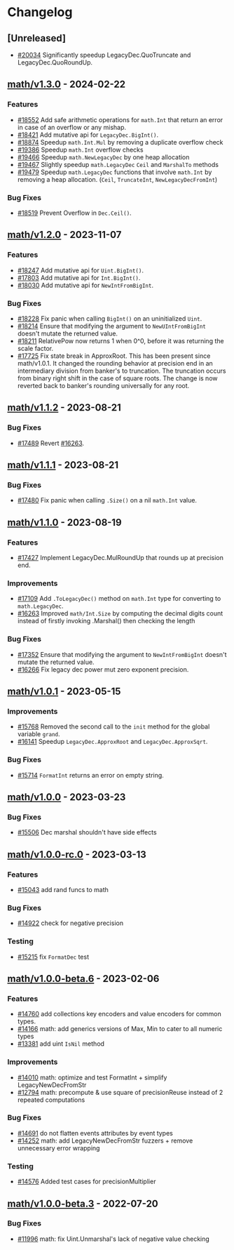 <!--
Guiding Principles:

Changelogs are for humans, not machines.
There should be an entry for every single version.
The same types of changes should be grouped.
Versions and sections should be linkable.
The latest version comes first.
The release date of each version is displayed.
Mention whether you follow Semantic Versioning.

Usage:

Changelog entries are generated by git cliff ref: https://github.com/orhun/git-cliff

Each commit should be conventional, the following message groups are supported.

* feat: A new feature
* fix: A bug fix
* docs: Documentation only changes
* style: Changes that do not affect the meaning of the code (white-space, formatting, missing semi-colons, etc)
* refactor: A code change that neither fixes a bug nor adds a feature
* perf: A code change that improves performance
* test: Adding missing tests or correcting existing tests
* build: Changes that affect the build system or external dependencies (example scopes: go, npm)
* ci: Changes to our CI configuration files and scripts (example scopes: GH Actions)
* chore: Other changes that don't modify src or test files
* revert: Reverts a previous commit

When a change is made that affects the API or state machine, the commit message prefix should be suffixed with `!`.

Ref: https://github.com/commitizen/conventional-commit-types/blob/v3.0.0/index.json
-->

# Changelog

## [Unreleased]

* [#20034](https://github.com/T-ragon/cosmos-sdk/pull/20034) Significantly speedup LegacyDec.QuoTruncate and LegacyDec.QuoRoundUp.

## [math/v1.3.0](https://github.com/T-ragon/cosmos-sdk/releases/tag/math/v1.3.0) - 2024-02-22

### Features

* [#18552](https://github.com/T-ragon/cosmos-sdk/pull/18552) Add safe arithmetic operations for `math.Int` that return an error in case of an overflow or any mishap.
* [#18421](https://github.com/T-ragon/cosmos-sdk/pull/18421) Add mutative api for `LegacyDec.BigInt()`.
* [#18874](https://github.com/T-ragon/cosmos-sdk/pull/18874) Speedup `math.Int.Mul` by removing a duplicate overflow check
* [#19386](https://github.com/T-ragon/cosmos-sdk/pull/19386) Speedup `math.Int` overflow checks
* [#19466](https://github.com/T-ragon/cosmos-sdk/pull/19466) Speedup `math.NewLegacyDec` by one heap allocation
* [#19467](https://github.com/T-ragon/cosmos-sdk/pull/19467) Slightly speedup `math.LegacyDec` `Ceil` and `MarshalTo` methods
* [#19479](https://github.com/T-ragon/cosmos-sdk/pull/19479) Speedup `math.LegacyDec` functions that involve `math.Int` by removing a heap allocation. (`Ceil`, `TruncateInt`, `NewLegacyDecFromInt`)

### Bug Fixes

* [#18519](https://github.com/T-ragon/cosmos-sdk/pull/18519) Prevent Overflow in `Dec.Ceil()`.

## [math/v1.2.0](https://github.com/T-ragon/cosmos-sdk/releases/tag/math/v1.2.0) - 2023-11-07

### Features

* [#18247](https://github.com/T-ragon/cosmos-sdk/pull/18247) Add mutative api for `Uint.BigInt()`.
* [#17803](https://github.com/T-ragon/cosmos-sdk/pull/17803) Add mutative api for `Int.BigInt()`.
* [#18030](https://github.com/T-ragon/cosmos-sdk/pull/18030) Add mutative api for `NewIntFromBigInt`.

### Bug Fixes

* [#18228](https://github.com/T-ragon/cosmos-sdk/pull/18228) Fix panic when calling `BigInt()` on an uninitialized `Uint`.
* [#18214](https://github.com/T-ragon/cosmos-sdk/pull/18214) Ensure that modifying the argument to `NewUIntFromBigInt` doesn't mutate the returned value.
* [#18211](https://github.com/T-ragon/cosmos-sdk/pull/18211) RelativePow now returns 1 when 0^0, before it was returning the scale factor.
* [#17725](https://github.com/T-ragon/cosmos-sdk/pull/17725) Fix state break in ApproxRoot. This has been present since math/v1.0.1. It changed the rounding behavior at precision end in an intermediary division from banker's to truncation. The truncation occurs from binary right shift in the case of square roots. The change is now reverted back to banker's rounding universally for any root.

## [math/v1.1.2](https://github.com/T-ragon/cosmos-sdk/releases/tag/math/v1.1.2) - 2023-08-21

### Bug Fixes

* [#17489](https://github.com/T-ragon/cosmos-sdk/pull/17489) Revert [#16263](https://github.com/T-ragon/cosmos-sdk/pull/16263).

## [math/v1.1.1](https://github.com/T-ragon/cosmos-sdk/releases/tag/math/v1.1.1) - 2023-08-21

### Bug Fixes

* [#17480](https://github.com/T-ragon/cosmos-sdk/pull/17480) Fix panic when calling `.Size()` on a nil `math.Int` value.

## [math/v1.1.0](https://github.com/T-ragon/cosmos-sdk/releases/tag/math/v1.1.0) - 2023-08-19

### Features

* [#17427](https://github.com/T-ragon/cosmos-sdk/pull/17427) Implement LegacyDec.MulRoundUp that rounds up at precision end.

### Improvements

* [#17109](https://github.com/T-ragon/cosmos-sdk/pull/17109) Add `.ToLegacyDec()` method on `math.Int` type for converting to `math.LegacyDec`.
* [#16263](https://github.com/T-ragon/cosmos-sdk/pull/16263) Improved `math/Int.Size` by computing the decimal digits count instead of firstly invoking .Marshal() then checking the length

### Bug Fixes

* [#17352](https://github.com/T-ragon/cosmos-sdk/pull/17352) Ensure that modifying the argument to `NewIntFromBigInt` doesn't mutate the returned value.
* [#16266](https://github.com/T-ragon/cosmos-sdk/pull/16266) Fix legacy dec power mut zero exponent precision.

## [math/v1.0.1](https://github.com/T-ragon/cosmos-sdk/releases/tag/math/v1.0.1) - 2023-05-15

### Improvements

* [#15768](https://github.com/T-ragon/cosmos-sdk/pull/15768) Removed the second call to the `init` method for the global variable `grand`.
* [#16141](https://github.com/T-ragon/cosmos-sdk/pull/16141) Speedup `LegacyDec.ApproxRoot` and `LegacyDec.ApproxSqrt`.

### Bug Fixes

* [#15714](https://github.com/T-ragon/cosmos-sdk/pull/15714) `FormatInt` returns an error on empty string.

## [math/v1.0.0](https://github.com/T-ragon/cosmos-sdk/releases/tag/math/v1.0.0) - 2023-03-23

### Bug Fixes

* [#15506](https://github.com/T-ragon/cosmos-sdk/issues/16605) Dec marshal shouldn't have side effects

## [math/v1.0.0-rc.0](https://github.com/T-ragon/cosmos-sdk/releases/tag/math/v1.0.0-rc.0) - 2023-03-13

### Features

* [#15043](https://github.com/T-ragon/cosmos-sdk/issues/15043) add rand funcs to math

### Bug Fixes

* [#14922](https://github.com/T-ragon/cosmos-sdk/issues/14922) check for negative precision

### Testing

* [#15215](https://github.com/T-ragon/cosmos-sdk/issues/15215) fix `FormatDec` test

## [math/v1.0.0-beta.6](https://github.com/T-ragon/cosmos-sdk/releases/tag/math/v1.0.0-beta.6) - 2023-02-06

### Features

* [#14760](https://github.com/T-ragon/cosmos-sdk/issues/14760) add collections key encoders and value encoders for common types.
* [#14166](https://github.com/T-ragon/cosmos-sdk/issues/14166) math: add generics versions of Max, Min to cater to all numeric types
* [#13381](https://github.com/T-ragon/cosmos-sdk/issues/13381) add uint `IsNil` method

### Improvements

* [#14010](https://github.com/T-ragon/cosmos-sdk/issues/14010) math: optimize and test FormatInt + simplify LegacyNewDecFromStr
* [#12794](https://github.com/T-ragon/cosmos-sdk/issues/12794) math: precompute & use square of precisionReuse instead of 2 repeated computations

### Bug Fixes

* [#14691](https://github.com/T-ragon/cosmos-sdk/issues/14691) do not flatten events attributes by event types
* [#14252](https://github.com/T-ragon/cosmos-sdk/issues/14252) math: add LegacyNewDecFromStr fuzzers + remove unnecessary error wrapping

### Testing

* [#14576](https://github.com/T-ragon/cosmos-sdk/issues/14576) Added test cases for precisionMultiplier

## [math/v1.0.0-beta.3](https://github.com/T-ragon/cosmos-sdk/releases/tag/math/v1.0.0-beta.3) - 2022-07-20

### Bug Fixes

* [#11996](https://github.com/T-ragon/cosmos-sdk/issues/11996) math: fix Uint.Unmarshal's lack of negative value checking

<!-- generated by git-cliff -->
